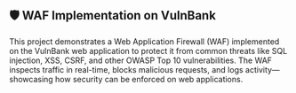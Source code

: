 ## 🛡️ WAF Implementation on VulnBank

This project demonstrates a Web Application Firewall (WAF) implemented on the VulnBank web application to protect it from common threats like SQL injection, XSS, CSRF, and other OWASP Top 10 vulnerabilities. The WAF inspects traffic in real-time, blocks malicious requests, and logs activity—showcasing how security can be enforced on web applications.
